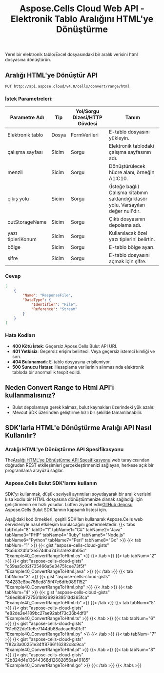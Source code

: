 ﻿---
title: Aspose.Cells Cloud Web API - Elektronik Tablo Aralığını HTML'ye Dönüştürme
second_title: Documen
ArticleTitle: Converting Spreadsheet Range to Htm
linktitle: Aralığı HTM'ye Dönüştür
type: docs
url: /tr/convert-range-to-html/
keywords: Convert a spreadsheet range data to a html file, Spreadsheet Conversion, Excel Conversio
description: Yerel bir elektronik tablo/Excel dosyasındaki bir aralığı Aspose.Cells Cloud Web API ile bir HTML dosyasına dönüştürün
weight: 100
kwords: Aralığı HTML, E-Tablo ve Excel'e dönüştürün
---
Yerel bir elektronik tablo/Excel dosyasındaki bir aralık verisini html dosyasına dönüştürün.

## **Aralığı HTML'ye Dönüştür API**

```http
PUT http://api.aspose.cloud/v4.0/cells/convert/range/html
```

### **İstek Parametreleri:**

| Parametre Adı| Tip| Yol/Sorgu Dizesi/HTTP Gövdesi| Tanım|
|------------|--|------------------------|-------------------------------------------------|
| Elektronik tablo|Dosya| FormVerileri| E-tablo dosyasını yükleyin.|
| çalışma sayfası| Sicim| Sorgu| Elektronik tablodaki çalışma sayfasının adı.|
| menzil| Sicim| Sorgu| Dönüştürülecek hücre alanı, örneğin A1:C10.|
| çıkış yolu| Sicim| Sorgu| (İsteğe bağlı) Çalışma kitabının saklandığı klasör yolu. Varsayılan değer null'dır.|
| outStorageName| Sicim| Sorgu| Çıktı dosyasının depolama adı.|
| yazı tipleriKonum| Sicim| Sorgu| Kullanılacak özel yazı tiplerini belirtin.|
| bölge| Sicim| Sorgu| E-tablo bölge ayarı.|
| şifre| Sicim| Sorgu| E-tablo dosyasını açmak için şifre.|

### **Cevap**

```json
[
    {
        "Name": "ResponseFile",
        "DataType": {
            "Identifier": "File",
            "Reference": "Stream"
        }
    }
]
```

### Hata Kodları

- **400 Kötü İstek**: Geçersiz Apose.Cells Bulut API URI.
- **401 Yetkisiz**: Geçersiz erişim belirteci. Veya geçersiz istemci kimliği ve sırrı.
- **404 Bulunamadı**: E-tablo dosyasına erişilemiyor.
- **500 Sunucu Hatası**: Hesaplama verilerinin alınmasında elektronik tabloda bir anormallik tespit edildi.

## Neden Convert Range to Html API'i kullanmalısınız?

- Bulut depolamaya gerek kalmaz, bulut kaynakları üzerindeki yük azalır.
- Mevcut SDK üzerinden geliştirme hızlı bir şekilde tamamlanabilir.

## SDK'larla HTML'e Dönüştürme Aralığı API Nasıl Kullanılır?

### Aralığı HTML'ye Dönüştürme API Spesifikasyonu

 The[Aralığı HTML'ye Dönüştürme API Spesifikasyonu](https://reference.aspose.cloud/cells/#/ConversionController/ConvertRangeToHtml) web tarayıcısından doğrudan REST etkileşimleri gerçekleştirmenizi sağlayan, herkese açık bir programlama arayüzü sağlar.

### Aspose.Cells Bulut SDK'larını kullanın

SDK'yı kullanmak, düşük seviyeli ayrıntıları soyutlayarak bir aralık verisini kısa kodlu bir HTML dosyasına dönüştürmenize olanak sağladığı için geliştirmenin en hızlı yoludur.
 Lütfen ziyaret edin[GitHub deposu](https://github.com/aspose-cells-cloud) Aspose.Cells Bulut SDK'larının kapsamlı listesi için.

Aşağıdaki kod örnekleri, çeşitli SDK'ları kullanarak Aspose.Cells web servisleriyle nasıl etkileşim kurulacağını göstermektedir:
{{< tabs tabTotal="8" tabID="1" tabName1="C#" tabName2="Java" tabName3="PHP" tabName4="Ruby" tabName5="Node.js" tabName6="Python" tabName7="Perl" tabName8="Go" >}}
{{< tab tabNum="1" >}}
{{< gist "aspose-cells-cloud-gists" "8a5b324fdf3e574dbd747c1a1e24b05d" "Example40_ConvertRangeToHtml.cs" >}}
{{< /tab >}}
{{< tab tabNum="2" >}}
{{< gist "aspose-cells-cloud-gists" "c59aa5c02f735466a5e34751cee73f5f" "Example40_ConvertRangeToHtml.java" >}}
{{< /tab >}}
{{< tab tabNum="3" >}}
{{< gist "aspose-cells-cloud-gists" "84283c8ba766ed815f47e6dfb0891152" "Example40_ConvertRangeToHtml.php" >}}
{{< /tab >}}
{{< tab tabNum="4" >}}
{{< gist "aspose-cells-cloud-gists" "36ed8b8727561b92692939513d365fca" "Example40_ConvertRangeToHtml.rb" >}}
{{< /tab >}}
{{< tab tabNum="5" >}}
{{< gist "aspose-cells-cloud-gists" "e82de2e4189bc27ae92abf73c36b4df0" "Example40_ConvertRangeToHtml.ts" >}}
{{< /tab >}}
{{< tab tabNum="6" >}}
{{< gist "aspose-cells-cloud-gists" "61e922de11e6e7144db88adcad6501c1" "Example40_ConvertRangeToHtml.py" >}}
{{< /tab >}}
{{< tab tabNum="7" >}}
{{< gist "aspose-cells-cloud-gists" "f82a3a00251e34ff8766116282c8c9ca" "Example40_ConvertRangeToHtml.pl" >}}
{{< /tab >}}
{{< tab tabNum="8" >}}
{{< gist "aspose-cells-cloud-gists" "2b824d4e13644368d12682856aa49185" "Example40_ConvertRangeToHtml.go" >}}
{{< /tab >}}
{{< /tabs >}}
